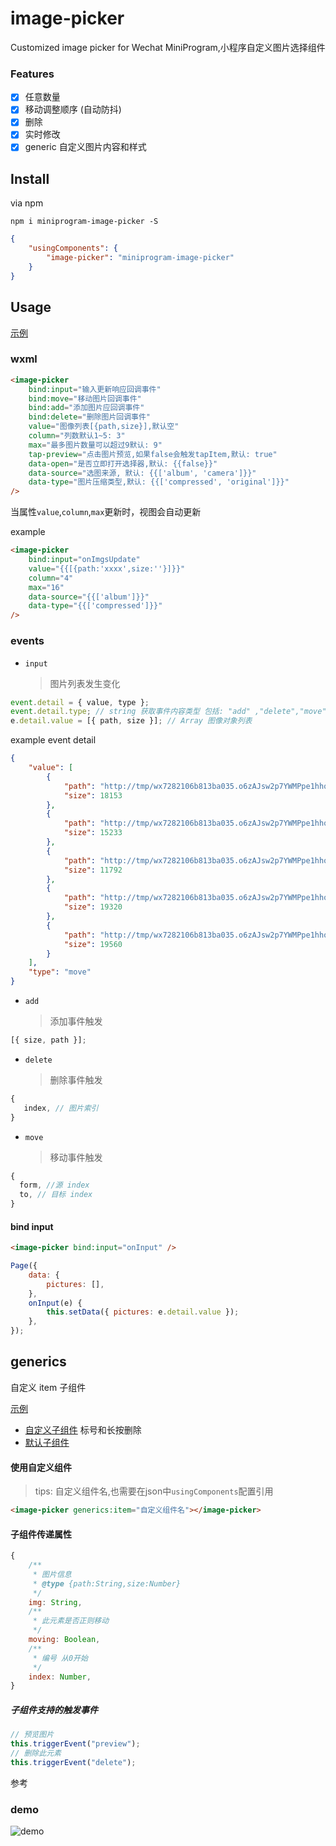 # image-picker

Customized image picker for Wechat MiniProgram,小程序自定义图片选择组件

### Features

-   [x] 任意数量
-   [x] 移动调整顺序 (自动防抖)
-   [x] 删除
-   [x] 实时修改
-   [x] generic 自定义图片内容和样式

## Install

via npm

```
npm i miniprogram-image-picker -S
```

```json
{
    "usingComponents": {
        "image-picker": "miniprogram-image-picker"
    }
}
```

## Usage

[示例](https://github.com/NewFuture/miniprogram-image-picker/blob/master/test/index/index.wxml#L2)

### wxml

```html
<image-picker
    bind:input="输入更新响应回调事件"
    bind:move="移动图片回调事件"
    bind:add="添加图片应回调事件"
    bind:delete="删除图片回调事件"
    value="图像列表[{path,size}],默认空"
    column="列数默认1~5: 3"
    max="最多图片数量可以超过9默认: 9"
    tap-preview="点击图片预览,如果false会触发tapItem,默认: true"
    data-open="是否立即打开选择器,默认: {{false}}"
    data-source="选图来源, 默认: {{['album', 'camera']}}"
    data-type="图片压缩类型,默认: {{['compressed', 'original']}}"
/>
```

当属性`value`,`column`,`max`更新时，视图会自动更新

example

```html
<image-picker
    bind:input="onImgsUpdate"
    value="{{[{path:'xxxx',size:''}]}}"
    column="4"
    max="16"
    data-source="{{['album']}}"
    data-type="{{['compressed']}}"
/>
```

### events

-   `input`
    > 图片列表发生变化

```js
event.detail = { value, type };
event.detail.type; // string 获取事件内容类型 包括: "add" ,"delete","move"
e.detail.value = [{ path, size }]; // Array 图像对象列表
```

example event detail

```json
{
    "value": [
        {
            "path": "http://tmp/wx7282106b813ba035.o6zAJsw2p7YWMPpe1hhoXcqP7BoE.9SHfItdYeoVz7205b342cc5ec2480d7fea923836a227.jpg",
            "size": 18153
        },
        {
            "path": "http://tmp/wx7282106b813ba035.o6zAJsw2p7YWMPpe1hhoXcqP7BoE.ZaqbvhV5XSs0beb97b7db6208cbd8c1f3001dd83ef5c.jpg",
            "size": 15233
        },
        {
            "path": "http://tmp/wx7282106b813ba035.o6zAJsw2p7YWMPpe1hhoXcqP7BoE.wNsZ7ruZD0sT0668a02aeb46768d750fff59bf6737b8.jpg",
            "size": 11792
        },
        {
            "path": "http://tmp/wx7282106b813ba035.o6zAJsw2p7YWMPpe1hhoXcqP7BoE.vGY6456CvSGvcf8149c4beb7f4deeb3680ae2f219b51.jpg",
            "size": 19320
        },
        {
            "path": "http://tmp/wx7282106b813ba035.o6zAJsw2p7YWMPpe1hhoXcqP7BoE.BImgk5zyXJDv630a1e89c698fee6cef3948394866249.jpg",
            "size": 19560
        }
    ],
    "type": "move"
}
```

-   `add`
    > 添加事件触发

```js
[{ size, path }];
```

-   `delete`
    > 删除事件触发

```js
{
   index, // 图片索引
}
```

-   `move`
    > 移动事件触发

```js
{
  form, //源 index
  to, // 目标 index
}
```

#### bind input

```html
<image-picker bind:input="onInput" />
```

```js
Page({
    data: {
        pictures: [],
    },
    onInput(e) {
        this.setData({ pictures: e.detail.value });
    },
});
```

## generics

自定义 item 子组件

[示例](https://github.com/NewFuture/miniprogram-image-picker/tree/master/test/generic)
* [自定义子组件](https://github.com/NewFuture/miniprogram-image-picker/tree/master/test/component) 标号和长按删除
* [默认子组件](https://github.com/NewFuture/miniprogram-image-picker/tree/master/miniprogram_dist/item)


#### 使用自定义组件

> tips: 自定义组件名,也需要在json中`usingComponents`配置引用

```html
<image-picker generics:item="自定义组件名"></image-picker>
```

#### 子组件传递属性

```js
{
    /**
     * 图片信息
     * @type {path:String,size:Number}
     */
    img: String,
    /**
     * 此元素是否正则移动
     */
    moving: Boolean,
    /**
     * 编号 从0开始
     */
    index: Number,
}
```

##### 子组件支持的触发事件

```js
// 预览图片
this.triggerEvent("preview");
// 删除此元素
this.triggerEvent("delete");
```

参考 

### demo

![demo](https://user-images.githubusercontent.com/6290356/58382382-08f0dd80-7ffc-11e9-8e96-1a05a3dab49a.png)
